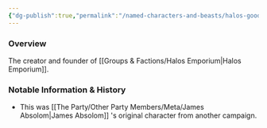 ```yaml
---
{"dg-publish":true,"permalink":"/named-characters-and-beasts/halos-goodbarrel/","tags":["NPC"],"updated":"2025-02-13T18:24:16.103+00:00"}
---
```



### Overview
The creator and founder of [[Groups & Factions/Halos Emporium\|Halos Emporium]].

### Notable Information & History 
- This was [[The Party/Other Party Members/Meta/James Absolom\|James Absolom]] 's original character from another campaign. 